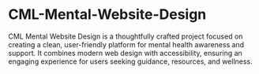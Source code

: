 # CML-Mental-Website-Design
CML Mental Website Design is a thoughtfully crafted project focused on creating a clean, user-friendly platform for mental health awareness and support. It combines modern web design with accessibility, ensuring an engaging experience for users seeking guidance, resources, and wellness.
